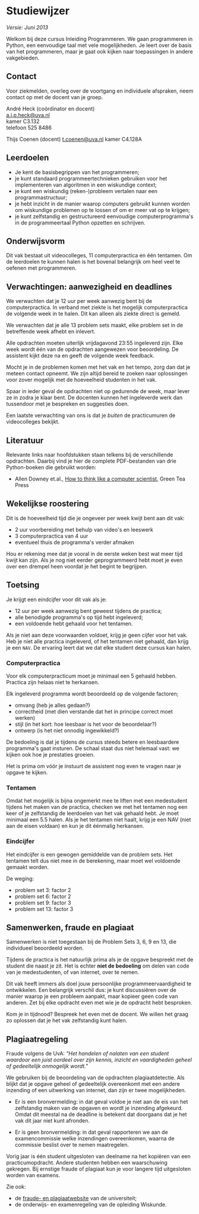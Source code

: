 # Studiewijzer

*Versie: Juni 2013*

Welkom bij deze cursus Inleiding Programmeren. We gaan programmeren in Python, een eenvoudige taal met vele mogelijkheden. Je leert over de basis van het programmeren, maar je gaat ook kijken naar toepassingen in andere vakgebieden.

## Contact

Voor ziekmelden, overleg over de voortgang en individuele afspraken, neem contact op met de docent van je groep.

André Heck (coördinator en docent)  
<a.j.p.heck@uva.nl>  
kamer C3.132  
telefoon 525 8486


Thijs Coenen (docent)
<t.coenen@uva.nl>
kamer C4.128A 


## Leerdoelen

- Je kent de basisbegrippen van het programmeren;
- je kunt standaard programmeertechnieken gebruiken voor het implementeren van algoritmen in een wiskundige context;
- je kunt een wiskundig (reken-)probleem vertalen naar een programmastructuur;
- je hebt inzicht in de manier waarop computers gebruikt kunnen worden om wiskundige problemen op te lossen of om er meer vat op te krijgen;
- je kunt zelfstandig en gestructureerd eenvoudige computerprogramma's in de programmeertaal Python opzetten en schrijven.

## Onderwijsvorm

Dit vak bestaat uit videocolleges, 11 computerpractica en één tentamen. Om de leerdoelen te kunnen halen is het bovenal belangrijk om heel veel te oefenen met programmeren.

## Verwachtingen: aanwezigheid en deadlines

We verwachten dat je 12 uur per week aanwezig bent bij de computerpractica. In verband met ziekte is het mogelijk computerpractica de volgende week in te halen. Dit kan alleen als ziekte direct is gemeld.

We verwachten dat je alle 13 problem sets maakt, elke problem set in de betreffende week afhebt en inlevert.

Alle opdrachten moeten uiterlijk vrijdagavond 23:55 ingeleverd zijn. Elke week wordt één van de opdrachten aangewezen voor beoordeling. De assistent kijkt deze na en geeft de volgende week feedback.

Mocht je in de problemen komen met het vak en het tempo, zorg dan dat je meteen contact opneemt. We zijn altijd bereid te zoeken naar oplossingen voor zover mogelijk met de hoeveelheid studenten in het vak.

Spaar in ieder geval de opdrachten niet op gedurende de week, maar lever ze in zodra je klaar bent. De docenten kunnen het ingeleverde werk dan tussendoor met je bespreken en suggesties doen.

Een laatste verwachting van ons is dat je *buiten* de practicumuren de videocolleges bekijkt.

## Literatuur

Relevante links naar hoofdstukken staan telkens bij de verschillende opdrachten. Daarbij vind je hier de complete PDF-bestanden van drie Python-boeken die gebruikt worden:

* Allen Downey et.al., [How to think like a computer scientist](ThinkPython.pdf), Green Tea Press

## Wekelijkse roostering

Dit is de hoeveelheid tijd die je ongeveer per week kwijt bent aan dit vak:

* 2 uur voorbereiding met behulp van video's en leeswerk
* 3 computerpractica van 4 uur
* eventueel thuis de programma's verder afmaken

Hou er rekening mee dat je vooral in de eerste weken best wat meer tijd kwijt kan zijn. Als je nog niet eerder geprogrammeerd hebt moet je even over een drempel heen voordat je het begint te begrijpen.

## Toetsing

Je krijgt een eindcijfer voor dit vak als je:

* 12 uur per week aanwezig bent geweest tijdens de practica;
* alle benodigde programma's op tijd hebt ingeleverd;
* een voldoende hebt gehaald voor het tentamen.

Als je niet aan deze voorwaarden voldoet, krijg je geen cijfer voor het vak. Heb je niet alle practica ingeleverd, of het tentamen niet gehaald, dan krijg je een `NAV`. De ervaring leert dat we dat elke student deze cursus kan halen.

### Computerpractica

Voor elk computerpracticum moet je minimaal een 5 gehaald hebben. Practica zijn helaas niet te herkansen.

Elk ingeleverd programma wordt beoordeeld op de volgende factoren;

* omvang (heb je alles gedaan?)
* correctheid (met dien verstande dat het in principe correct moet werken)
* stijl (in het kort: hoe leesbaar is het voor de beoordelaar?)
* ontwerp (is het niet onnodig ingewikkeld?)

De bedoeling is dat je tijdens de cursus steeds betere en leesbaardere programma's gaat insturen. De schaal staat dus niet helemaal vast: we kijken ook hoe je prestaties groeien.

Het is prima om vóór je instuurt de assistent nog even te vragen naar je opgave te kijken.

### Tentamen

Omdat het mogelijk is bijna ongemerkt mee te liften met een medestudent tijdens het maken van de practica, checken we met het tentamen nog een keer of je zelfstandig de leerdoelen van het vak gehaald hebt. Je moet minimaal een 5.5 halen. Als je het tentamen niet haalt, krijg je een NAV (niet aan de eisen voldaan) en kun je dit éénmalig herkansen.

### Eindcijfer

Het eindcijfer is een gewogen gemiddelde van de problem sets. Het tentamen telt dus niet mee in de berekening, maar moet wel voldoende gemaakt worden.

De weging:

* problem set 3: factor 2
* problem set 6: factor 2
* problem set 9: factor 3
* problem set 13: factor 3

## Samenwerken, fraude en plagiaat

Samenwerken is niet toegestaan bij de Problem Sets 3, 6, 9 en 13, die individueel beoordeeld worden.

Tijdens de practica is het natuurlijk prima als je de opgave bespreekt met de student die naast je zit. Het is echter **niet de bedoeling** om delen van code van je medestudenten, of van internet, over te nemen.

Dit vak heeft immers als doel jouw persoonlijke programmeervaardigheid te ontwikkelen. Een belangrijk verschil dus: je kunt discussiëren over de manier waarop je een probleem aanpakt, maar kopieer geen code van anderen. Zet bij elke opdracht even met wie je de opdracht hebt besproken.

Kom je in tijdnood? Bespreek het even met de docent. We willen het graag zo oplossen dat je het vak zelfstandig kunt halen.

## Plagiaatregeling

Fraude volgens de UvA: *"Het handelen of nalaten van een student waardoor een juist oordeel over zijn kennis, inzicht en vaardigheden geheel of gedeeltelijk onmogelijk wordt."*

We gebruiken bij de beoordeling van de opdrachten plagiaatdetectie. Als blijkt dat je opgave geheel of gedeeltelijk overeenkomt met een andere inzending of een uitwerking van internet, dan zijn er twee mogelijkheden.

* Er is een bronvermelding: in dat geval voldoe je niet aan de eis van het zelfstandig maken van de opgaven en wordt je inzending afgekeurd. Omdat dit meestal na de deadline is betekent dat doorgaans dat je het vak dit jaar niet kunt afronden.

* Er is geen bronvermelding: in dat geval rapporteren we aan de examencommissie welke inzendingen overeenkomen, waarna de commissie beslist over te nemen maatregelen.

Vorig jaar is één student uitgesloten van deelname na het kopiëren van een practicumopdracht. Andere studenten hebben een waarschuwing gekregen. Bij ernstige fraude of plagiaat kun je voor langere tijd uitgesloten worden van examens.

Zie ook:

* de [fraude- en plagiaatwebsite](http://student.uva.nl/az/content/fraude-plagiaat-en-bronvermelding/fraude--en-plagiaatregeling.html) van de universiteit;
* de onderwijs- en examenregeling van de opleiding Wiskunde.
